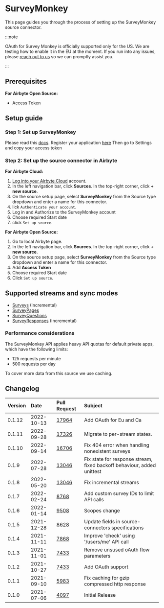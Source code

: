 # SurveyMonkey

This page guides you through the process of setting up the SurveyMonkey source connector.

:::note

OAuth for Survey Monkey is officially supported only for the US. We are testing how to enable it in the EU at the moment. If you run into any issues, please [reach out to us](mailto:product@airbyte.io) so we can promptly assist you.

:::

<!-- env:oss -->
## Prerequisites

**For Airbyte Open Source:**

* Access Token
<!-- /env:oss -->

## Setup guide
### Step 1: Set up SurveyMonkey
Please read this [docs](https://developer.surveymonkey.com/api/v3/#getting-started). Register your application [here](https://developer.surveymonkey.com/apps/) Then go to Settings and copy your access token

### Step 2: Set up the source connector in Airbyte

<!-- env:cloud -->
**For Airbyte Cloud:**

1. [Log into your Airbyte Cloud](https://cloud.airbyte.io/workspaces) account.
2. In the left navigation bar, click **Sources**. In the top-right corner, click **+ new source**.
3. On the source setup page, select **SurveyMonkey** from the Source type dropdown and enter a name for this connector.
4. lick `Authenticate your account`.
5. Log in and Authorize to the SurveyMonkey account
6. Choose required Start date
7. click `Set up source`.
<!-- /env:cloud -->

<!-- env:oss -->
**For Airbyte Open Source:**

1. Go to local Airbyte page.
2. In the left navigation bar, click **Sources**. In the top-right corner, click **+ new source**.
3. On the source setup page, select **SurveyMonkey** from the Source type dropdown and enter a name for this connector.
4. Add **Access Token**
5. Choose required Start date
6. Click `Set up source`.
<!-- /env:oss -->

## Supported streams and sync modes

* [Surveys](https://developer.surveymonkey.com/api/v3/#surveys) \(Incremental\)
* [SurveyPages](https://developer.surveymonkey.com/api/v3/#surveys-id-pages)
* [SurveyQuestions](https://developer.surveymonkey.com/api/v3/#surveys-id-pages-id-questions)
* [SurveyResponses](https://developer.surveymonkey.com/api/v3/#survey-responses) \(Incremental\)

### Performance considerations

The SurveyMonkey API applies heavy API quotas for default private apps, which have the following limits:

* 125 requests per minute
* 500 requests per day

To cover more data from this source we use caching.

## Changelog

| Version | Date       | Pull Request                                             | Subject                                                                |
|:--------|:-----------|:---------------------------------------------------------|:-----------------------------------------------------------------------|
| 0.1.12  | 2022-10-13 | [17964](https://github.com/airbytehq/airbyte/pull/17964)                                                     | Add OAuth for Eu and Ca                                                |
| 0.1.11  | 2022-09-28 | [17326](https://github.com/airbytehq/airbyte/pull/17326) | Migrate to per-stream states.                                          |
| 0.1.10  | 2022-09-14 | [16706](https://github.com/airbytehq/airbyte/pull/16706) | Fix 404 error when handling nonexistent surveys                        |
| 0.1.9   | 2022-07-28 | [13046](https://github.com/airbytehq/airbyte/pull/14998) | Fix state for response stream, fixed backoff behaviour, added unittest |
| 0.1.8   | 2022-05-20 | [13046](https://github.com/airbytehq/airbyte/pull/13046) | Fix incremental streams                                                |
| 0.1.7   | 2022-02-24 | [8768](https://github.com/airbytehq/airbyte/pull/8768)   | Add custom survey IDs to limit API calls                               |
| 0.1.6   | 2022-01-14 | [9508](https://github.com/airbytehq/airbyte/pull/9508)   | Scopes change                                                          |
| 0.1.5   | 2021-12-28 | [8628](https://github.com/airbytehq/airbyte/pull/8628)   | Update fields in source-connectors specifications                      |
| 0.1.4   | 2021-11-11 | [7868](https://github.com/airbytehq/airbyte/pull/7868)   | Improve 'check' using '/users/me' API call                             |
| 0.1.3   | 2021-11-01 | [7433](https://github.com/airbytehq/airbyte/pull/7433)   | Remove unsused oAuth flow parameters                                   |
| 0.1.2   | 2021-10-27 | [7433](https://github.com/airbytehq/airbyte/pull/7433)   | Add OAuth support                                                      |
| 0.1.1   | 2021-09-10 | [5983](https://github.com/airbytehq/airbyte/pull/5983)   | Fix caching for gzip compressed http response                          |
| 0.1.0   | 2021-07-06 | [4097](https://github.com/airbytehq/airbyte/pull/4097)   | Initial Release                                                        |
